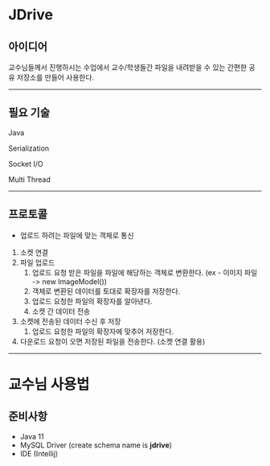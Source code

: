 # JDrive

## 아이디어

교수님들께서 진행하시는 수업에서 교수/학생들간 파일을 내려받을 수 있는 간편한 공유 저장소를 만들어 사용한다.

---

## 필요 기술

Java

Serialization

Socket I/O

Multi Thread

---

## 프로토콜

- 업로드 하려는 파일에 맞는 객체로 통신

1. 소켓 연결
2. 파일 업로드
   1. 업로드 요청 받은 파일을 파일에 해당하는 객체로 변환한다. (ex - 이미지 파일 -> new ImageModel())
   2. 객체로 변환된 데이터를 토대로 확장자를 저장한다.
   3. 업로드 요청한 파일의 확장자를 알아낸다.
   4. 소켓 간 데이터 전송
4. 소켓에 전송된 데이터 수신 후 저장
   1. 업로드 요청한 파일의 확장자에 맞추어 저장한다.
6. 다운로드 요청이 오면 저장된 파일을 전송한다. (소켓 연결 활용)

---

# 교수님 사용법

## 준비사항
- Java 11
- MySQL Driver (create schema name is **jdrive**)
- IDE (Intellij)
